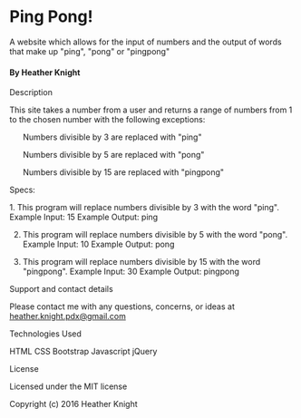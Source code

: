 <h1>Ping Pong!</h1>

A website which allows for the input of numbers and the output of words that make up "ping", "pong" or "pingpong"

<h4>By Heather Knight</h4>

Description

This site takes a number from a user and returns a range of numbers from 1 to the chosen number with the following exceptions:

<ol>Numbers divisible by 3 are replaced with "ping"</ol>
<ol>Numbers divisible by 5 are replaced with "pong"</ol>
<ol>Numbers divisible by 15 are replaced with "pingpong"</ol>

Specs:
<p>1. This program will replace numbers divisible by 3 with the word "ping".
  Example Input: 15
  Example Output: ping
  
2. This program will replace numbers divisible by 5 with the word "pong".
  Example Input: 10
  Example Output: pong

3. This program will replace numbers divisible by 15 with the word "pingpong".
  Example Input: 30
  Example Output: pingpong </p>

Support and contact details

Please contact me with any questions, concerns, or ideas at heather.knight.pdx@gmail.com

Technologies Used

HTML
CSS
Bootstrap
Javascript
jQuery


License

Licensed under the MIT license

Copyright (c) 2016 Heather Knight
